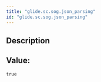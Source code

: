 ```yaml
---
title: "glide.sc.sog.json_parsing"
id: "glide.sc.sog.json_parsing"
---
```

## Description



## Value: 
```
true
```
